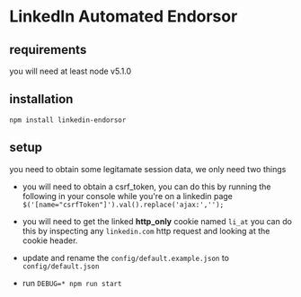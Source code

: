 # LinkedIn Automated Endorsor

## requirements

you will need at least node v5.1.0

## installation

`npm install linkedin-endorsor`

## setup

you need to obtain some legitamate session data, we only need two things

- you will need to obtain a csrf_token, you can do this by running the following in your console while you're on a linkedin page `$('[name="csrfToken"]').val().replace('ajax:','');`

- you will need to get the linked **http_only** cookie named `li_at` you can do this by inspecting any `linkedin.com` http request and looking at the cookie header.

-  update and rename the `config/default.example.json` to `config/default.json`

- run `DEBUG=* npm run start`